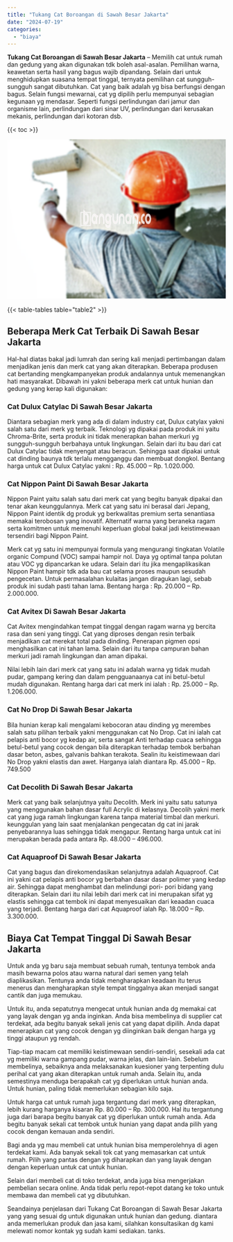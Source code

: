 ```yaml
---
title: "Tukang Cat Boroangan di Sawah Besar Jakarta"
date: "2024-07-19"
categories: 
  - "biaya"
---
```


**Tukang Cat Boroangan di Sawah Besar Jakarta** – Memilih cat untuk rumah dan gedung yang akan digunakan tdk boleh asal-asalan. Pemilihan warna, keawetan serta hasil yang bagus wajib dipandang. Selain dari untuk menghidupkan suasana tempat tinggal, ternyata pemilihan cat sungguh-sungguh sangat dibutuhkan. Cat yang baik adalah yg bisa berfungsi dengan bagus. Selain fungsi mewarnai, cat yg dipilih perlu mempunyai sebagian kegunaan yg mendasar. Seperti fungsi perlindungan dari jamur dan organisme lain, perlindungan dari sinar UV, perlindungan dari kerusakan mekanis, perlindungan dari kotoran dsb.

{{< toc >}}

![Tukang Cat Boroangan di Sawah Besar Jakarta](/images/jasa-cat-murah23.png)

{{< table-tables table="table2" >}}

## Beberapa Merk Cat Terbaik Di Sawah Besar Jakarta

Hal-hal diatas bakal jadi lumrah dan sering kali menjadi pertimbangan dalam menjadikan jenis dan merk cat yang akan diterapkan. Beberapa produsen cat bertanding mengkampanyekan produk andalannya untuk memenangkan hati masyarakat. Dibawah ini yakni beberapa merk cat untuk hunian dan gedung yang kerap kali digunakan:

### Cat Dulux Catylac Di Sawah Besar Jakarta

Diantara sebagian merk yang ada di dalam industry cat, Dulux catylax yakni salah satu dari merk yg terbaik. Teknologi yg dipakai pada produk ini yaitu Chroma-Brite, serta produk ini tidak menerapkan bahan merkuri yg sungguh-sungguh berbahaya untuk lingkungan. Selain dari itu bau dari cat Dulux Catylac tidak menyengat atau beracun. Sehingga saat dipakai untuk cat dinding baunya tdk terlalu mengganggu dan membuat dongkol. Bentang harga untuk cat Dulux Catylac yakni : Rp. 45.000 – Rp. 1.020.000.

### Cat Nippon Paint Di Sawah Besar Jakarta

Nippon Paint yaitu salah satu dari merk cat yang begitu banyak dipakai dan tenar akan keunggulannya. Merk cat yang satu ini berasal dari Jepang, Nippon Paint identik dg produk yg berkwalitas premium serta senantiasa memakai terobosan yang inovatif. Alternatif warna yang beraneka ragam serta komitmen untuk memenuhi keperluan global bakal jadi keistimewaan tersendiri bagi Nippon Paint.

Merk cat yg satu ini mempunyai formula yang mengurangi tingkatan Volatile organic Compund (VOC) sampai hampir nol. Daya yg optimal tanpa polutan atau VOC yg dipancarkan ke udara. Selain dari itu jika mengaplikasikan Nippon Paint hampir tdk ada bau cat selama proses maupun sesudah pengecetan. Untuk permasalahan kulaitas jangan diragukan lagi, sebab produk ini sudah pasti tahan lama. Bentang harga : Rp. 20.000 – Rp. 2.000.000.

### Cat Avitex Di Sawah Besar Jakarta

Cat Avitex mengindahkan tempat tinggal dengan ragam warna yg bercita rasa dan seni yang tinggi. Cat yang diproses dengan resin terbaik menjadikan cat merekat total pada dinding. Penerapan pigmen opsi menghasilkan cat ini tahan lama. Selain dari itu tanpa campuran bahan merkuri jadi ramah lingkungan dan aman dipakai.

Nilai lebih lain dari merk cat yang satu ini adalah warna yg tidak mudah pudar, gampang kering dan dalam pengguanaanya cat ini betul-betul mudah digunakan. Rentang harga dari cat merk ini ialah : Rp. 25.000 – Rp. 1.206.000.

### Cat No Drop Di Sawah Besar Jakarta

Bila hunian kerap kali mengalami kebocoran atau dinding yg merembes salah satu pilihan terbaik yakni menggunakan cat No Drop. Cat ini ialah cat pelapis anti bocor yg kedap air, serta sangat Anti terhadap cuaca sehingga betul-betul yang cocok dengan bila diterapkan terhadap tembok berbahan dasar beton, asbes, galvanis bahkan terakota. Sealin itu keistimewaan dari No Drop yakni elastis dan awet. Harganya ialah diantara Rp. 45.000 – Rp. 749.500

### Cat Decolith Di Sawah Besar Jakarta

Merk cat yang baik selanjutnya yaitu Decolith. Merk ini yaitu satu satunya yang menggunakan bahan dasar full Acrylic di kelasnya. Decolih yakni merk cat yang juga ramah lingkungan karena tanpa material timbal dan merkuri. keunggulan yang lain saat menjalankan pengecatan dg cat ini jarak penyebarannya luas sehingga tidak mengapur. Rentang harga untuk cat ini merupakan berada pada antara Rp. 48.000 – 496.000.

### Cat Aquaproof Di Sawah Besar Jakarta

Cat yang bagus dan direkomendasikan selanjutnya adalah Aquaproof. Cat ini yakni cat pelapis anti bocor yg berbahan dasar dasar polimer yang kedap air. Sehingga dapat menghambat dan melindungi pori- pori bidang yang diterapkan. Selain dari itu nilai lebih dari merk cat ini merupakan sifat yg elastis sehingga cat tembok ini dapat menyesuaikan dari keaadan cuaca yang terjadi. Bentang harga dari cat Aquaproof ialah Rp. 18.000 – Rp. 3.300.000.

## Biaya Cat Tempat Tinggal Di Sawah Besar Jakarta

Untuk anda yg baru saja membuat sebuah rumah, tentunya tembok anda masih bewarna polos atau warna natural dari semen yang telah diaplikasikan. Tentunya anda tidak mengharapkan keadaan itu terus menerus dan mengharapkan style tempat tinggalnya akan menjadi sangat cantik dan juga memukau.

Untuk itu, anda sepatutnya mengecat untuk hunian anda dg memakai cat yang layak dengan yg anda inginkan. Anda bisa membelinya di supplier cat terdekat, ada begitu banyak sekali jenis cat yang dapat dipilih. Anda dapat menerapkan cat yang cocok dengan yg diinginkan baik dengan harga yg tinggi ataupun yg rendah.

Tiap-tiap macam cat memiliki keistimewaan sendiri-sendiri, sesekali ada cat yg memiliki warna gampang pudar, warna jelas, dan lain-lain. Sebelum membelinya, sebaiknya anda melaksanakan kuesioner yang terpenting dulu perihal cat yang akan diterapkan untuk rumah anda. Selain itu, anda semestinya menduga berapakah cat yg diperlukan untuk hunian anda. Untuk hunian, paling tidak memerlukan sebagian kilo saja.

Untuk harga cat untuk rumah juga tergantung dari merk yang diterapkan, lebih kurang harganya kisaran Rp. 80.000 – Rp. 300.000. Hal itu tergantung juga dari barapa begitu banyak cat yg diperlukan untuk rumah anda. Ada begitu banyak sekali cat tembok untuk hunian yang dapat anda pilih yang cocok dengan kemauan anda sendiri.

Bagi anda yg mau membeli cat untuk hunian bisa memperolehnya di agen terdekat kami. Ada banyak sekali tok cat yang memasarkan cat untuk rumah. Pilih yang pantas dengan yg diharapkan dan yang layak dengan dengan keperluan untuk cat untuk hunian.

Selain dari membeli cat di toko terdekat, anda juga bisa mengerjakan pembelian secara online. Anda tidak perlu repot-repot datang ke toko untuk membawa dan membeli cat yg dibutuhkan.

Seandainya penjelasan dari Tukang Cat Boroangan di Sawah Besar Jakarta yang yang sesuai dg untuk digunakan untuk hunian dan gedung. diantara anda memerlukan produk dan jasa kami, silahkan konsultasikan dg kami melewati nomor kontak yg sudah kami sediakan. tanks.
